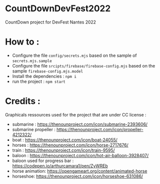 # CountDownDevFest2022

CountDown project for DevFest Nantes 2022

# How to :

-   Configure the file `config/secrets.mjs` based on the sample of `secrets.mjs.sample`
-   Configure the file `srcipts/firebase/firebase-config.mjs` based on the sample `firebase-config.mjs.model`
-   Install the dependencies : `npm i`
-   run the project : `npm start`

# Credits :

Graphicals ressources used for the project that are under CC license :

-   submarine : https://thenounproject.com/icon/submarine-2393606/
-   submarine propeller : https://thenounproject.com/icon/propeller-4212322/
-   boat : https://thenounproject.com/icon/boat-24055/
-   horses : https://thenounproject.com/icon/horse-2717676/
-   train : https://thenounproject.com/icon/train-9595/
-   baloon : https://thenounproject.com/icon/hot-air-balloon-3928407/
-   baloon used for progress bar : https://codepen.io/arthurcamara1/pen/ZyWREb
-   horse animation: https://opengameart.org/content/animated-horse
-   horseshoe: https://thenounproject.com/icon/horseshoe-631086/
